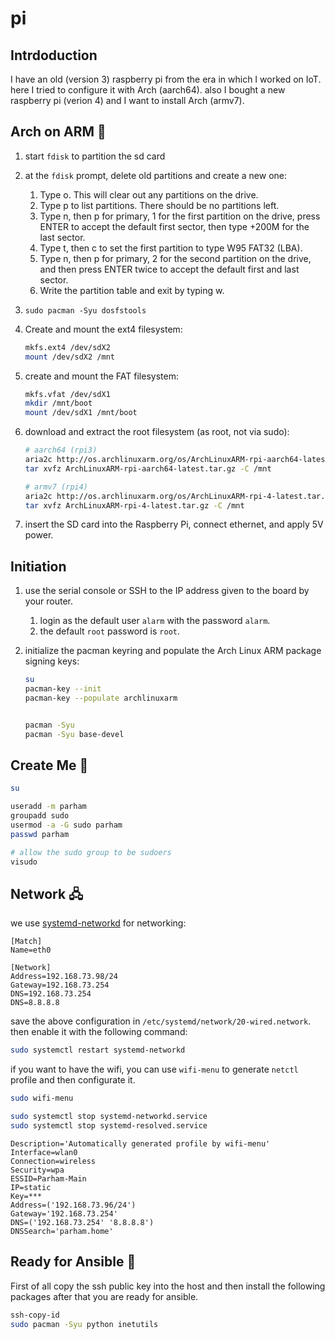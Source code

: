 # pi

## Intrdoduction

I have an old (version 3) raspberry pi from the era in which I worked on IoT. here I tried to configure it with Arch (aarch64).
also I bought a new raspberry pi (verion 4) and I want to install Arch (armv7).

## Arch on ARM 💪

1. start `fdisk` to partition the sd card
2. at the `fdisk` prompt, delete old partitions and create a new one:
   1. Type o. This will clear out any partitions on the drive.
   2. Type p to list partitions. There should be no partitions left.
   3. Type n, then p for primary, 1 for the first partition on the drive, press ENTER to accept the default first sector, then type +200M for the last sector.
   4. Type t, then c to set the first partition to type W95 FAT32 (LBA).
   5. Type n, then p for primary, 2 for the second partition on the drive, and then press ENTER twice to accept the default first and last sector.
   6. Write the partition table and exit by typing w.
3. `sudo pacman -Syu dosfstools`
4. Create and mount the ext4 filesystem:

   ```sh
   mkfs.ext4 /dev/sdX2
   mount /dev/sdX2 /mnt
   ```

5. create and mount the FAT filesystem:

   ```sh
   mkfs.vfat /dev/sdX1
   mkdir /mnt/boot
   mount /dev/sdX1 /mnt/boot
   ```

6. download and extract the root filesystem (as root, not via sudo):

   ```sh
   # aarch64 (rpi3)
   aria2c http://os.archlinuxarm.org/os/ArchLinuxARM-rpi-aarch64-latest.tar.gz
   tar xvfz ArchLinuxARM-rpi-aarch64-latest.tar.gz -C /mnt
   ```

   ```sh
   # armv7 (rpi4)
   aria2c http://os.archlinuxarm.org/os/ArchLinuxARM-rpi-4-latest.tar.gz
   tar xvfz ArchLinuxARM-rpi-4-latest.tar.gz -C /mnt
   ```

7. insert the SD card into the Raspberry Pi, connect ethernet, and apply 5V power.

## Initiation

1. use the serial console or SSH to the IP address given to the board by your router.
   1. login as the default user `alarm` with the password `alarm`.
   2. the default `root` password is `root`.
2. initialize the pacman keyring and populate the Arch Linux ARM package signing keys:

   ```sh
   su
   pacman-key --init
   pacman-key --populate archlinuxarm
   
   
   pacman -Syu
   pacman -Syu base-devel
   ```

## Create Me 🐼

```sh
su

useradd -m parham
groupadd sudo
usermod -a -G sudo parham
passwd parham

# allow the sudo group to be sudoers
visudo
```

## Network 🖧

we use [systemd-networkd](https://wiki.archlinux.org/title/Systemd-networkd) for networking:

```
[Match]
Name=eth0

[Network]
Address=192.168.73.98/24
Gateway=192.168.73.254
DNS=192.168.73.254
DNS=8.8.8.8
```

save the above configuration in `/etc/systemd/network/20-wired.network`. then enable it with the following command:

```sh
sudo systemctl restart systemd-networkd
```

if you want to have the wifi, you can use `wifi-menu` to generate `netctl` profile and then configurate it.

```sh
sudo wifi-menu

sudo systemctl stop systemd-networkd.service
sudo systemctl stop systemd-resolved.service
```

```
Description='Automatically generated profile by wifi-menu'
Interface=wlan0
Connection=wireless
Security=wpa
ESSID=Parham-Main
IP=static
Key=***
Address=('192.168.73.96/24')
Gateway='192.168.73.254'
DNS=('192.168.73.254' '8.8.8.8')
DNSSearch='parham.home'
```

## Ready for Ansible 🚀

First of all copy the ssh public key into the host and then install the following packages after that you are ready for ansible.

```sh
ssh-copy-id
sudo pacman -Syu python inetutils
```
